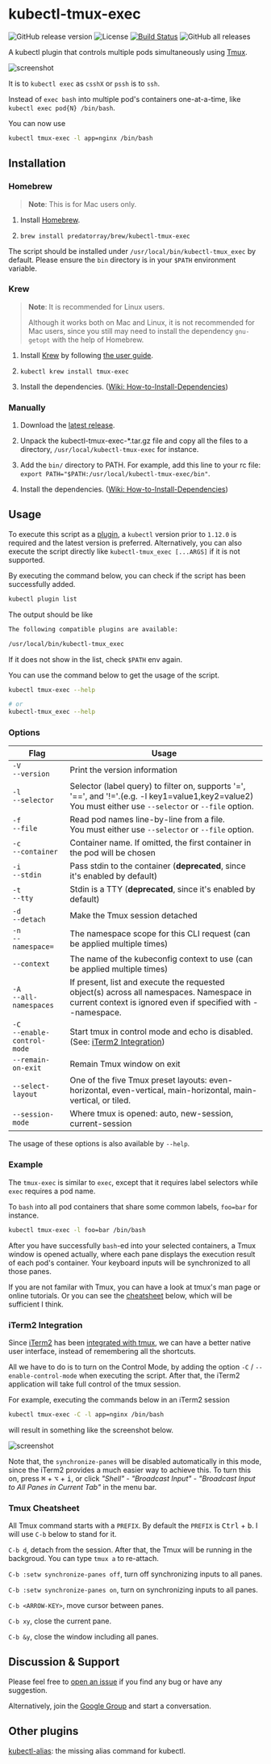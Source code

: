 # kubectl-tmux-exec

![GitHub release version](https://img.shields.io/github/v/release/predatorray/kubectl-tmux-exec)
![License](https://img.shields.io/github/license/predatorray/kubectl-tmux-exec)
[![Build Status](https://travis-ci.org/predatorray/kubectl-tmux-exec.svg?branch=master)](https://travis-ci.org/predatorray/kubectl-tmux-exec)
![GitHub all releases](https://img.shields.io/github/downloads/predatorray/kubectl-tmux-exec/total)

A kubectl plugin that controls multiple pods simultaneously using [Tmux](https://github.com/tmux/tmux).

![screenshot](../assets/screenshot.png?raw=true)

It is to `kubectl exec` as `csshX` or `pssh` is to `ssh`.

Instead of `exec bash` into multiple pod's containers one-at-a-time, like `kubectl exec pod{N} /bin/bash`.

You can now use

```sh
kubectl tmux-exec -l app=nginx /bin/bash
```

## Installation 

### Homebrew

> **Note**: This is for Mac users only.

1. Install [Homebrew](https://brew.sh/).

2. `brew install predatorray/brew/kubectl-tmux-exec`

The script should be installed under `/usr/local/bin/kubectl-tmux_exec` by default. Please ensure the `bin` directory is in your `$PATH` environment variable.

### Krew

> **Note**: It is recommended for Linux users.
> 
> Although it works both on Mac and Linux, it is not recommended for Mac users, since you still may need to install the dependency `gnu-getopt` with the help of Homebrew.

1. Install [Krew](https://krew.sigs.k8s.io/) by following [the user guide](https://krew.sigs.k8s.io/docs/user-guide/setup/install/).

2. `kubectl krew install tmux-exec`

3. Install the dependencies. ([Wiki: How-to-Install-Dependencies](https://github.com/predatorray/kubectl-tmux-exec/wiki/How-to-Install-Dependencies))

### Manually

1. Download the [latest release](https://github.com/predatorray/kubectl-tmux-exec/releases/latest).

2. Unpack the kubectl-tmux-exec-*.tar.gz file and copy all the files to a directory, `/usr/local/kubectl-tmux-exec` for instance.

3. Add the `bin/` directory to PATH. For example, add this line to your rc file: `export PATH="$PATH:/usr/local/kubectl-tmux-exec/bin"`.

4. Install the dependencies. ([Wiki: How-to-Install-Dependencies](https://github.com/predatorray/kubectl-tmux-exec/wiki/How-to-Install-Dependencies))

## Usage

To execute this script as a [plugin]((https://kubernetes.io/docs/tasks/extend-kubectl/kubectl-plugins/)), a `kubectl` version prior to `1.12.0` is required and the latest version is preferred. Alternatively, you can also execute the script directly like `kubectl-tmux_exec [...ARGS]` if it is not supported.

By executing the command below, you can check if the script has been successfully added.

```sh
kubectl plugin list
```

The output should be like

```txt
The following compatible plugins are available:

/usr/local/bin/kubectl-tmux_exec
```

If it does not show in the list, check `$PATH` env again.

You can use the command below to get the usage of the script.

```sh
kubectl tmux-exec --help

# or
kubectl-tmux_exec --help
```

### Options

Flag | Usage
--- | ---
`-V`<br>`--version` | Print the version information
`-l`<br>`--selector` | Selector (label query) to filter on, supports '=', '==', and '!='.(e.g. -l key1=value1,key2=value2)<br>You must either use `--selector` or `--file` option.
`-f`<br>`--file` | Read pod names line-by-line from a file.<br>You must either use `--selector` or `--file` option.
`-c`<br>`--container` | Container name. If omitted, the first container in the pod will be chosen
`-i`<br>`--stdin` | Pass stdin to the container (**deprecated**, since it's enabled by default)
`-t`<br>`--tty` | Stdin is a TTY (**deprecated**, since it's enabled by default)
`-d`<br>`--detach` | Make the Tmux session detached
`-n`<br>`--namespace=` | The namespace scope for this CLI request (can be applied multiple times)
`--context` | The name of the kubeconfig context to use (can be applied multiple times)
`-A`<br>`--all-namespaces` | If present, list and execute the requested object(s) across all namespaces. Namespace in current context is ignored even if specified with --namespace.
`-C`<br>`--enable-control-mode` | Start tmux in control mode and echo is disabled. (See: [iTerm2 Integration](#iterm2-integration))
`--remain-on-exit` | Remain Tmux window on exit
`--select-layout` | One of the five Tmux preset layouts: even-horizontal, even-vertical, main-horizontal, main-vertical, or tiled.
`--session-mode` | Where tmux is opened: auto, new-session, current-session

The usage of these options is also available by `--help`.

### Example

The `tmux-exec` is similar to `exec`, except that it requires label selectors while `exec` requires a pod name.

To `bash` into all pod containers that share some common labels, `foo=bar` for instance.

```sh
kubectl tmux-exec -l foo=bar /bin/bash
```

After you have successfully `bash`-ed into your selected containers, a Tmux window is opened actually, where each pane displays the execution result of each pod's container. Your keyboard inputs will be synchronized to all those panes.

If you are not familar with Tmux, you can have a look at tmux's man page or online tutorials. Or you can see the [cheatsheet](#tmux-cheatsheet) below, which will be sufficient I think.

### iTerm2 Integration

Since [iTerm2](https://iterm2.com/index.html) has been [integrated with tmux](https://iterm2.com/documentation-tmux-integration.html), we can have a better native user interface, instead of remembering all the shortcuts.

All we have to do is to turn on the Control Mode, by adding the option `-C` / `--enable-control-mode` when executing the script. After that, the iTerm2 application will take full control of the tmux session.

For example, executing the commands below in an iTerm2 session

```sh
kubectl tmux-exec -C -l app=nginx /bin/bash
```

will result in something like the screenshot below.

![screenshot](../assets/screenshot-iterm2-integration.png?raw=true)

Note that, the `synchronize-panes` will be disabled automatically in this mode, since the iTerm2 provides a much easier way to achieve this. To turn this on, press <kbd>⌘</kbd> + <kbd>⌥</kbd> + <kbd>i</kbd>, or click *"Shell"* - *"Broadcast Input"* - *"Broadcast Input to All Panes in Current Tab"* in the menu bar.

### Tmux Cheatsheet

All Tmux command starts with a `PREFIX`. By default the `PREFIX` is <kbd>Ctrl</kbd> + <kbd>b</kbd>. I will use `C-b` below to stand for it.

`C-b d`, detach from the session. After that, the Tmux will be running in the backgroud. You can type `tmux a` to re-attach.

`C-b :setw synchronize-panes off`, turn off synchronizing inputs to all panes.

`C-b :setw synchronize-panes on`, turn on synchronizing inputs to all panes.

`C-b <ARROW-KEY>`, move cursor between panes.

`C-b xy`, close the current pane.

`C-b &y`, close the window including all panes.

## Discussion & Support

Please feel free to [open an issue](https://github.com/predatorray/kubectl-tmux-exec/issues/new) if you find any bug or have any suggestion.

Alternatively, join the [Google Group](https://groups.google.com/g/kubectl-tmux-exec) and start a conversation.

## Other plugins

[kubectl-alias](https://github.com/predatorray/kubectl-alias): the missing alias command for kubectl.
